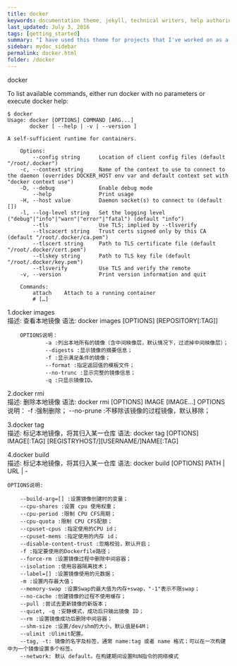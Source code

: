 ```yaml
---
title: docker
keywords: documentation theme, jekyll, technical writers, help authoring tools, hat replacements
last_updated: July 3, 2016
tags: [getting_started]
summary: "I have used this theme for projects that I've worked on as a professional technical writer."
sidebar: mydoc_sidebar
permalink: docker.html
folder: /docker
---
```


docker

To list available commands, either run docker with no parameters or execute docker help:

    $ docker 
    Usage: docker [OPTIONS] COMMAND [ARG...] 
           docker [ --help | -v | --version ] 

    A self-sufficient runtime for containers. 

        Options: 
            --config string      Location of client config files (default "/root/.docker")
        -c, --context string     Name of the context to use to connect to the daemon (overrides DOCKER_HOST env var and default context set with "docker context use") 
        -D, --debug              Enable debug mode 
            --help               Print usage 
        -H, --host value         Daemon socket(s) to connect to (default []) 
        -l, --log-level string   Set the logging level ("debug"|"info"|"warn"|"error"|"fatal") (default "info") 
            --tls                Use TLS; implied by --tlsverify 
            --tlscacert string   Trust certs signed only by this CA (default "/root/.docker/ca.pem")
            --tlscert string     Path to TLS certificate file (default "/root/.docker/cert.pem") 
            --tlskey string      Path to TLS key file (default "/root/.docker/key.pem") 
            --tlsverify          Use TLS and verify the remote 
        -v, --version            Print version information and quit 

        Commands: 
            attach    Attach to a running container 
            # […]    


1.docker images   
    描述: 查看本地镜像 
    语法: 
        docker images [OPTIONS] [REPOSITORY[:TAG]] 

        OPTIONS说明： 
                -a :列出本地所有的镜像（含中间映像层，默认情况下，过滤掉中间映像层）； 
                --digests :显示镜像的摘要信息； 
                -f :显示满足条件的镜像；
                --format :指定返回值的模板文件；
                --no-trunc :显示完整的镜像信息；
                -q :只显示镜像ID。        

2.docker rmi       
    描述: 删除本地镜像
    语法: 
        docker rmi [OPTIONS] IMAGE [IMAGE...]
        OPTIONS说明：
                -f :强制删除；
                --no-prune :不移除该镜像的过程镜像，默认移除；

3.docker tag       
    描述: 标记本地镜像，将其归入某一仓库
    语法: 
        docker tag [OPTIONS] IMAGE[:TAG] [REGISTRYHOST/][USERNAME/]NAME[:TAG]
        
4.docker build       
    描述: 标记本地镜像，将其归入某一仓库
    语法: 
        docker build [OPTIONS] PATH | URL | -        

    OPTIONS说明:

        --build-arg=[] :设置镜像创建时的变量；
        --cpu-shares :设置 cpu 使用权重；
        --cpu-period :限制 CPU CFS周期；
        --cpu-quota :限制 CPU CFS配额；
        --cpuset-cpus :指定使用的CPU id；
        --cpuset-mems :指定使用的内存 id；
        --disable-content-trust :忽略校验，默认开启；
        -f :指定要使用的Dockerfile路径；
        --force-rm :设置镜像过程中删除中间容器；
        --isolation :使用容器隔离技术；
        --label=[] :设置镜像使用的元数据；
        -m :设置内存最大值；
        --memory-swap :设置Swap的最大值为内存+swap，"-1"表示不限swap；
        --no-cache :创建镜像的过程不使用缓存；
        --pull :尝试去更新镜像的新版本；
        --quiet, -q :安静模式，成功后只输出镜像 ID；
        --rm :设置镜像成功后删除中间容器；
        --shm-size :设置/dev/shm的大小，默认值是64M；
        --ulimit :Ulimit配置。
        --tag, -t: 镜像的名字及标签，通常 name:tag 或者 name 格式；可以在一次构建中为一个镜像设置多个标签。
        --network: 默认 default。在构建期间设置RUN指令的网络模式
